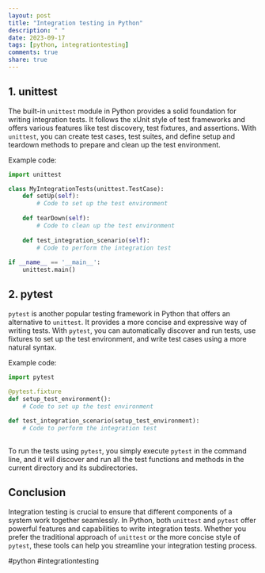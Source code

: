 ```yaml
---
layout: post
title: "Integration testing in Python"
description: " "
date: 2023-09-17
tags: [python, integrationtesting]
comments: true
share: true
---
```


## 1. **unittest**
The built-in `unittest` module in Python provides a solid foundation for writing integration tests. It follows the xUnit style of test frameworks and offers various features like test discovery, test fixtures, and assertions. With `unittest`, you can create test cases, test suites, and define setup and teardown methods to prepare and clean up the test environment.

Example code:
```python
import unittest

class MyIntegrationTests(unittest.TestCase):
    def setUp(self):
        # Code to set up the test environment
        
    def tearDown(self):
        # Code to clean up the test environment
    
    def test_integration_scenario(self):
        # Code to perform the integration test
        
if __name__ == '__main__':
    unittest.main()
```

## 2. **pytest**
`pytest` is another popular testing framework in Python that offers an alternative to `unittest`. It provides a more concise and expressive way of writing tests. With `pytest`, you can automatically discover and run tests, use fixtures to set up the test environment, and write test cases using a more natural syntax.

Example code:
```python
import pytest

@pytest.fixture
def setup_test_environment():
    # Code to set up the test environment
    
def test_integration_scenario(setup_test_environment):
    # Code to perform the integration test
    
```

To run the tests using `pytest`, you simply execute `pytest` in the command line, and it will discover and run all the test functions and methods in the current directory and its subdirectories.

## Conclusion
Integration testing is crucial to ensure that different components of a system work together seamlessly. In Python, both `unittest` and `pytest` offer powerful features and capabilities to write integration tests. Whether you prefer the traditional approach of `unittest` or the more concise style of `pytest`, these tools can help you streamline your integration testing process.

#python #integrationtesting